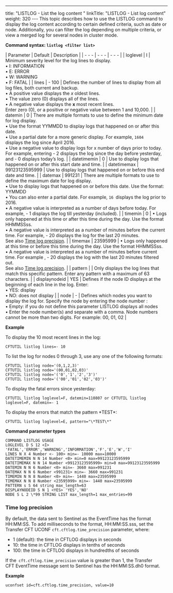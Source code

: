 ---
title: "LISTLOG - List the log content "
linkTitle: "LISTLOG - List log content"
weight: 320
--- This topic describes how to use the LISTLOG command to display the log content according to certain defined criteria, such as date or node. Additionally, you can filter the log depending on multiple criteria, or view a merged log for several nodes in cluster mode.

****Command syntax: `listlog <filter list>`****

| Parameter  | Default  | Description  |
| - - - | - - - | - - - |
| loglevel  | I  | Minimum severity level for the log lines to display.<br/> • I: INFORMATION<br/> • E: ERROR<br/> • W: WARNING<br/> • F: FATAL |
| lines  | - 100  | Defines the number of lines to display from all log files, both current and backup.<br/> • A positive value displays the *x* oldest lines.<br/> • The value zero (0) displays all of the lines.<br/> • A negative value displays the **x** most recent lines.<br/> Enter zero (0), or a positive or negative value between 1 and 10,000. |
| datemin  | 0  | There are multiple formats to use to define the minimum date for log display.<br/> • Use the format YYMMDD to display logs that happened on or after this date.<br/> • Use a partial date for a more generic display. For example, <code>1604 </code>displays the log since April 2016.<br/> • Use a negative value to display logs for x number of days prior to today. For example, entering - 2 displays the log since the day before yesterday, and - 0 displays today’s log. |
| datetimemin | 0  | Use to display logs that happened on or after this start date and time.  |
| datetimemax | 99123123595999  | Use to display logs that happened on or before this end date and time.  |
| datemax  | 991231  | There are multiple formats to use to define the maximum date for log display.<br/> • Use to display logs that happened on or before this date. Use the format: YYMMDD<br/> • You can also enter a partial date. For example, <code>16 </code>displays the log prior to 2016.<br/> • A negative value is interpreted as a number of days before today. For example, - 1 displays the log till yesterday (included). |
| timemin  | 0  |  • Logs only happened at this time or after this time during the day. Use the format HHMMSSss.<br/> • A negative value is interpreted as a number of minutes before the current time. For example, - 20 displays the log for the last 20 minutes.<br/> See also [Time log precision](#Time). |
| timemax  | 23595999  |  • Logs only happened at this time or before this time during the day. Use the format HHMMSSss.<br/> • A negative value is interpreted as a number of minutes before current time. For example , - 20 displays the log with the last 20 minutes filtered out.<br/> See also [Time log precision](#Time). |
| pattern  |   | Only displays the log lines that match this specific pattern. Enter any pattern with a maximum of 63 characters.  |
| displaynodeid  | YES  | Defines if the node ID displays at the beginning of each line in the log. Enter:<br/> • YES: display<br/> • NO: does not display |
| node  | - | Defines which nodes you want to display the log for. Specify the node by entering the node number :<br/> • Empty: if you do not define this parameter LISTLOG displays all nodes<br/> • Enter the node number(s) and separate with a comma. Node numbers cannot be more than two digits. For example: 00, 01, 02 |

****Example****

To display the 10 most recent lines in the log:

```
CFTUTIL listlog lines=- 10
```

To list the log for nodes 0 through 3, use any one of the following formats:

```
CFTUTIL listlog node='(0,1,2,3)'
CFTUTIL listlog node='(00,01,02,03)'
CFTUTIL listlog node='('0','1','2','3')'
CFTUTIL listlog node='('00','01','02','03')'
```

To display the fatal errors since yesterday:

```
CFTUTIL listlog loglevel=F, datemin=110807 or CFTUTIL listlog loglevel=F, datemin=- 1
```

To display the errors that match the pattern \*TEST\*:

```
CFTUTIL listlog loglevel=E, pattern="\*TEST\*"
```

****Command parameter types****

```
COMMAND LISTLOG USAGE
LOGLEVEL D S 12 <I> 'FATAL','ERROR','WARNING','INFORMATION','F','E','W','I'
LINES N X 4 Number <- 100> min=- 10000 max=10000
DATETIMEMIN N N 14 Number <0> min=0 max=99123123595999
DATETIMEMAX N N 14 Number <99123123595999> min=0 max=99123123595999
DATEMIN N N 6 Number <0> min=- 3660 max=991231
DATEMAX N N 6 Number <991231> min=- 3660 max=991231
TIMEMIN N N 8 Number <0> min=- 1440 max=23595999
TIMEMAX N N 8 Number <23595999> min=- 1440 max=23595999
PATTERN s S 64 string max_length=63
DISPLAYNODEID S N 1 <YES> 'YES','NO'
NODE S L 2 \*99 STRING LIST max_length=1 max_entries=99
```
<span id="Time"></span>

### Time log precision

By default, the data sent to Sentinel as the EventTime has the format HH:MM:SS. To add milliseconds to the format, HH:MM:SS.sss, set the Transfer CFT UCONF `cft.cftlog.time_precision` parameter, where:

- 1 (default): the time in CFTLOG displays in seconds
- 10: the time in CFTLOG displays in tenths of seconds
- 100: the time in CFTLOG displays in hundredths of seconds

If the` cft.cftlog.time_precision` value is greater than 1, the Transfer CFT EventTime message sent to Sentinel has the HH:MM:SS.dh0 format.

**Example**

```
uconfset id=cft.cftlog.time_precision, value=10
```
